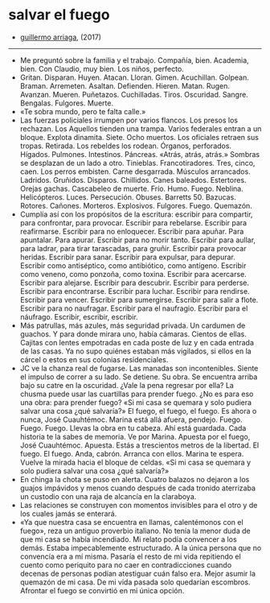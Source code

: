# salvar el fuego

- [guillermo arriaga](https://es.wikipedia.org/wiki/Salvar_el_fuego), (2017)

---


- Me preguntó sobre la familia y el trabajo. Compañía, bien. Academia, bien. Con Claudio, muy bien. Los niños, perfecto.
- Gritan. Disparan. Huyen. Atacan. Lloran. Gimen. Acuchillan. Golpean. Braman. Arremeten. Asaltan. Defienden. Hieren. Matan. Rugen. Avanzan. Mueren. Puñetazos. Cuchilladas. Tiros. Oscuridad. Sangre. Bengalas. Fulgores. Muerte.
- «Te sobra mundo, pero te falta calle.»
- Las fuerzas policiales irrumpen por varios flancos. Los presos los rechazan. Los Aquellos tienden una trampa. Varios federales entran a un bloque. Explota dinamita. Siete. Ocho muertos. Los oficiales retraen sus tropas. Retirada. Los rebeldes los rodean. Órganos, perforados. Hígados. Pulmones. Intestinos. Páncreas. «Atrás, atrás, atrás.» Sombras se desplazan de un lado a otro. Tinieblas. Francotiradores. Tres, cinco, caen. Los perros embisten. Carne desgarrada. Músculos arrancados. Ladridos. Gruñidos. Disparos. Chillidos. Canes baleados. Estertores. Orejas gachas. Cascabeleo de muerte. Frío. Humo. Fuego. Neblina. Helicópteros. Luces. Persecución. Obuses. Barretts 50. Bazucas. Rotores. Cañones. Morteros. Explosivos. Fulgores. Fuego. Quemazón.
- Cumplía así con los propósitos de la escritura: escribir para compartir, para confrontar, para provocar. Escribir para rebelarse. Escribir para reafirmarse. Escribir para no enloquecer. Escribir para apuñar. Para apuntalar. Para apurar. Escribir para no morir tanto. Escribir para aullar, para ladrar, para tirar tarascadas, para gruñir. Escribir para provocar heridas. Escribir para sanar. Escribir para expulsar, para depurar. Escribir como antiséptico, como antibiótico, como antígeno. Escribir como veneno, como ponzoña, como toxina. Escribir para acercarse. Escribir para alejarse. Escribir para descubrir. Escribir para perderse. Escribir para encontrarse. Escribir para luchar. Escribir para rendirse. Escribir para vencer. Escribir para sumergirse. Escribir para salir a flote. Escribir para no naufragar. Escribir para el naufragio. Escribir para el náufrago. Escribir, escribir, escribir.
- Más patrullas, más azules, más seguridad privada. Un cardumen de guachos. Y para donde mirara uno, había cámaras. Cientos de ellas. Cajitas con lentes empotradas en cada poste de luz y en cada entrada de las casas. Ya no supo quiénes estaban más vigilados, si ellos en la cárcel o estos en sus colonias residenciales.
- JC ve la chanza real de fugarse. Las manadas son incontenibles. Siente el impulso de correr a su lado. Se detiene. Su obra. Se encuentra arriba bajo su catre en la oscuridad. ¿Vale la pena regresar por ella? La chusma puede usar las cuartillas para prender fuego. ¿No es para eso una obra: para prender fuego? «Si mi casa se quemara y solo pudiera salvar una cosa ¿qué salvaría?» El fuego, el fuego, el fuego. Es ahora o nunca, José Cuauhtémoc. Marina está allá afuera, pendejo. Fuego. Fuego. Fuego. Llevas la obra en tu cabeza. Ahí está guardada. Cada historia te la sabes de memoria. Ve por Marina. Apuesta por el fuego, José Cuauhtémoc. Apuesta. Estás a trescientos metros de la libertad. El fuego. El fuego. Anda, cabrón. Arranca con ellos. Marina te espera. Vuelve la mirada hacia el bloque de celdas. «Si mi casa se quemara y solo pudiera salvar una cosa ¿qué salvaría?»
- En chinga la chota se puso en alerta. Cuatro balazos no dejaron a los guajos impávidos y menos cuando después de cada tronido aterrizaba un custodio con una raja de alcancía en la claraboya.
- Las relaciones se construyen con momentos invisibles para el otro y de los cuales jamás se enterará.
- «Ya que nuestra casa se encuentra en llamas, calentémonos con el fuego», reza un antiguo proverbio italiano. No tenía la menor duda de que mi casa se había incendiado. Mi relato podía convencer a los demás. Estaba impecablemente estructurado. A la única persona que no convencía era a mí misma. Pasaría el resto de mi vida repitiendo el cuento como periquito para no caer en contradicciones cuando decenas de personas podían atestiguar cuán falso era. Mejor asumir la quemazón de mi casa. De mi vida pasada solo quedarían escombros. Afrontar el fuego se convirtió en mi única opción.
